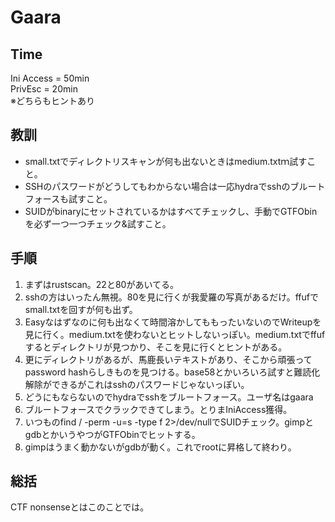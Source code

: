 # Gaara
## Time
Ini Access = 50min  
PrivEsc = 20min  
※どちらもヒントあり

## 教訓
- small.txtでディレクトリスキャンが何も出ないときはmedium.txtｍ試すこと。
- SSHのパスワードがどうしてもわからない場合は一応hydraでsshのブルートフォースも試すこと。
- SUIDがbinaryにセットされているかはすべてチェックし、手動でGTFObinを必ず一つ一つチェック&試すこと。


## 手順
1. まずはrustscan。22と80があいてる。
2. sshの方はいったん無視。80を見に行くが我愛羅の写真があるだけ。ffufでsmall.txtを回すが何も出ず。
3. Easyなはずなのに何も出なくて時間溶かしてももったいないのでWriteupを見に行く。medium.txtを使わないとヒットしないっぽい。medium.txtでffufするとディレクトリが見つかり、そこを見に行くとヒントがある。
4. 更にディレクトリがあるが、馬鹿長いテキストがあり、そこから頑張ってpassword hashらしきものを見つける。base58とかいろいろ試すと難読化解除ができるがこれはsshのパスワードじゃないっぽい。
5. どうにもならないのでhydraでsshをブルートフォース。ユーザ名はgaara
6. ブルートフォースでクラックできてしまう。とりまIniAccess獲得。
7. いつものfind / -perm -u=s -type f 2>/dev/nullでSUIDチェック。gimpとgdbとかいうやつがGTFObinでヒットする。
8. gimpはうまく動かないがgdbが動く。これでrootに昇格して終わり。

## 総括
CTF nonsenseとはこのことでは。